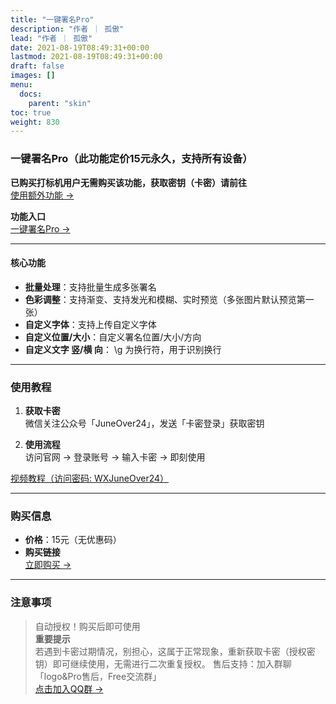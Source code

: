 ```yaml
---
title: "一键署名Pro"
description: "作者 ｜ 孤傲"
lead: "作者 ｜ 孤傲"
date: 2021-08-19T08:49:31+00:00
lastmod: 2021-08-19T08:49:31+00:00
draft: false
images: []
menu:
  docs:
    parent: "skin"
toc: true
weight: 830
---
```


### 一键署名Pro（此功能定价15元永久，支持所有设备）

**已购买打标机用户无需购买该功能，获取密钥（卡密）请前往**  
[使用额外功能 →](https://skin.gushao.club/docs/mark_user/useextraservice/)

**功能入口**  
[一键署名Pro →](https://skin.gushao.club/docs/extra_service/skin/OneClickSignaturePro/)

---

#### 核心功能

- **批量处理**：支持批量生成多张署名
- **色彩调整**：支持渐变、支持发光和模糊、实时预览（多张图片默认预览第一张）
- **自定义字体**：支持上传自定义字体
- **自定义位置/大小**：自定义署名位置/大小/方向
- **自定义文字 竖/横 向**： \g 为换行符，用于识别换行

---

### 使用教程

1. **获取卡密**  
   微信关注公众号「JuneOver24」，发送「卡密登录」获取密钥

2. **使用流程**  
   访问官网 → 登录账号 → 输入卡密 → 即刻使用

[视频教程（访问密码: WXJuneOver24）](https://url69.ctfile.com/d/22031369-65046580-3246ae?p=WXJuneOver24)

---

### 购买信息

- **价格**：15元（无优惠码）
- **购买链接**  
  [立即购买 →](https://shop.gushao.club/buy/24)

---

### 注意事项

> 自动授权！购买后即可使用  
> **重要提示**  
> 若遇到卡密过期情况，别担心，这属于正常现象，重新获取卡密（授权密钥）即可继续使用，无需进行二次重复授权。
> 售后支持：加入群聊「logo&Pro售后，Free交流群」  
> [点击加入QQ群 →](https://qm.qq.com/q/BrPUdXGm6Q)
